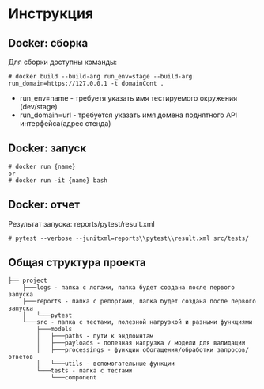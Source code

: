# Инструкция
## Docker: сборка

Для сборки доступны команды:
```
# docker build --build-arg run_env=stage --build-arg run_domain=https://127.0.0.1 -t domainCont .
```
* run_env=name - требуетя указать имя тестируемого окружения (dev/stage)
* run_domain=url - требуется указать имя домена поднятного API интерфейса(адрес стенда) 

## Docker: запуск

```
# docker run {name}
or
# docker run -it {name} bash
```
## Docker: отчет
Результат запуска:
reports/pytest/result.xml
```
# pytest --verbose --junitxml=reports\\pytest\\result.xml src/tests/
```
## Общая структура проекта
```
├── project
    ├───logs - папка с логами, папка будет создана после первого запуска
    ├───reports - папка с репортами, папка будет создана после первого запуска
    │   └───pytest
    └───src - папка с тестами, полезной нагрузкой и разными функциями
        ├───models
        │   ├───paths - пути к эндпоинтам
        │   ├───payloads - полезная нагрузка / модели для валидации
        │   ├───processings - функции обогащения/обработки запросов/ответов
        │   └───utils - вспомогательные функции
        └───tests - папка с тестами
            └───component
```